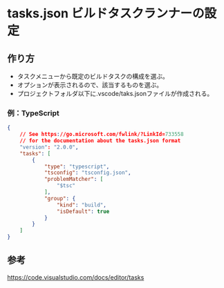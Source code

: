 ﻿# tasks.json ビルドタスクランナーの設定

## 作り方

- タスクメニューから既定のビルドタスクの構成を選ぶ。
- オプションが表示されるので、該当するものを選ぶ。
- プロジェクトフォルダ以下に.vscode/taks.jsonファイルが作成される。

### 例：TypeScript

```json
{
    // See https://go.microsoft.com/fwlink/?LinkId=733558
    // for the documentation about the tasks.json format
    "version": "2.0.0",
    "tasks": [
        {
            "type": "typescript",
            "tsconfig": "tsconfig.json",
            "problemMatcher": [
                "$tsc"
            ],
            "group": {
                "kind": "build",
                "isDefault": true
            }
        }
    ]
}
```

## 参考

https://code.visualstudio.com/docs/editor/tasks
